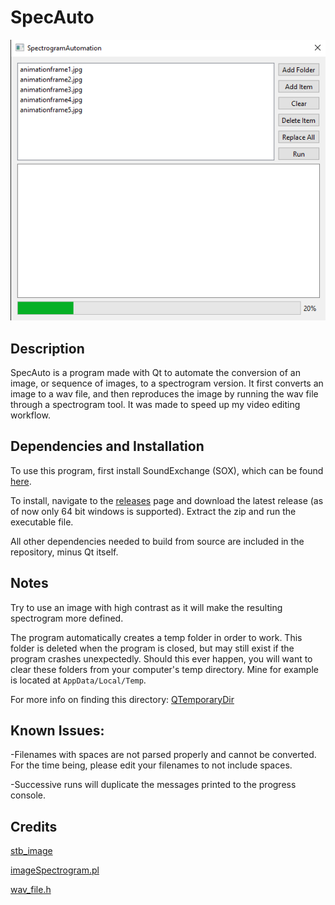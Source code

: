 # SpecAuto

![Preview Image](Screenshot_1.png)

## Description
SpecAuto is a program made with Qt to automate the conversion of an image, or sequence of images, to a spectrogram version. It first converts an image to a wav file, and then reproduces the image by running the wav file through a spectrogram tool. It was made to speed up my video editing workflow.

## Dependencies and Installation
To use this program, first install SoundExchange (SOX), which can be found [here](https://sourceforge.net/projects/sox/).

To install, navigate to the [releases](https://github.com/4acf/SpecAuto/releases) page and download the latest release (as of now only 64 bit windows is supported). Extract the zip and run the executable file.

All other dependencies needed to build from source are included in the repository, minus Qt itself.

## Notes
Try to use an image with high contrast as it will make the resulting spectrogram more defined.

The program automatically creates a temp folder in order to work. This folder is deleted when the program is closed, but may still exist if the program crashes unexpectedly. Should this ever happen, you will want to clear these folders from your computer's temp directory. Mine for example is located at `AppData/Local/Temp`.

For more info on finding this directory: [QTemporaryDir](https://doc.qt.io/qt-6/qtemporarydir.html)

## Known Issues:
-Filenames with spaces are not parsed properly and cannot be converted. For the time being, please edit your filenames to not include spaces.

-Successive runs will duplicate the messages printed to the progress console.

## Credits
[stb_image](https://github.com/nothings/stb/blob/master/stb_image.h)

[imageSpectrogram.pl](https://github.com/plurSKI/imageSpectrogram/blob/master/imageSpectrogram.pl)

[wav_file.h](https://github.com/Numerix-DSP/wav_file)

